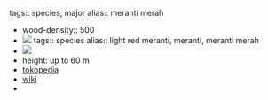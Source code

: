 tags:: species, major
alias:: meranti merah

- wood-density:: 500
- ![](https://peach-geographical-bat-397.mypinata.cloud/ipfs/Qmab3gRUJyKiBrTEsJBNEy6z6gdG7J4xRpRdp2iephmEhH)
  tags:: species
  alias:: light red meranti, meranti, meranti merah
- ![](https://peach-geographical-bat-397.mypinata.cloud/ipfs/QmaYv2XHKyzg7y5T8Nq7ix5WdpqHjjQbyyVvx9Dfqsy8ne)
- height: up to 60 m
- [tokopedia](https://www.tokopedia.com/saungbibitbt/bibit-pohon-kayu-meranti-bunga-meranti-merah-shorea-lapresula?extParam=ivf%3Dfalse%26src%3Dsearch)
- [wiki](https://en.wikipedia.org/wiki/Shorea_leprosula)
-